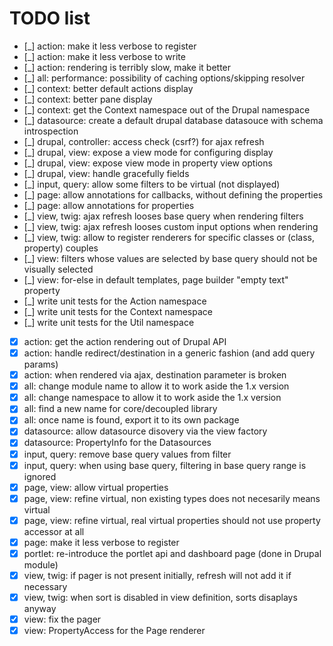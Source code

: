 # TODO list

 *  [_] action: make it less verbose to register
 *  [_] action: make it less verbose to write
 *  [_] action: rendering is terribly slow, make it better
 *  [_] all: performance: possibility of caching options/skipping resolver
 *  [_] context: better default actions display
 *  [_] context: better pane display
 *  [_] context: get the Context namespace out of the Drupal namespace
 *  [_] datasource: create a default drupal database datasouce with schema introspection
 *  [_] drupal, controller: access check (csrf?) for ajax refresh
 *  [_] drupal, view: expose a view mode for configuring display
 *  [_] drupal, view: expose view mode in property view options
 *  [_] drupal, view: handle gracefully fields
 *  [_] input, query: allow some filters to be virtual (not displayed)
 *  [_] page: allow annotations for callbacks, without defining the properties
 *  [_] page: allow annotations for properties
 *  [_] view, twig: ajax refresh looses base query when rendering filters
 *  [_] view, twig: ajax refresh looses custom input options when rendering
 *  [_] view, twig: allow to register renderers for specific classes or (class, property) couples
 *  [_] view: filters whose values are selected by base query should not be visually selected
 *  [_] view: for-else in default templates, page builder "empty text" property
 *  [_] write unit tests for the Action namespace
 *  [_] write unit tests for the Context namespace
 *  [_] write unit tests for the Util namespace
 *  [x] action: get the action rendering out of Drupal API
 *  [x] action: handle redirect/destination in a generic fashion (and add query params)
 *  [x] action: when rendered via ajax, destination parameter is broken
 *  [x] all: change module name to allow it to work aside the 1.x version
 *  [x] all: change namespace to allow it to work aside the 1.x version
 *  [x] all: find a new name for core/decoupled library
 *  [x] all: once name is found, export it to its own package
 *  [x] datasource: allow datasource disovery via the view factory
 *  [x] datasource: PropertyInfo for the Datasources
 *  [x] input, query: remove base query values from filter
 *  [x] input, query: when using base query, filtering in base query range is ignored
 *  [x] page, view: allow virtual properties
 *  [x] page, view: refine virtual, non existing types does not necesarily means virtual
 *  [x] page, view: refine virtual, real virtual properties should not use property accessor at all
 *  [x] page: make it less verbose to register
 *  [x] portlet: re-introduce the portlet api and dashboard page (done in Drupal module)
 *  [x] view, twig: if pager is not present initially, refresh will not add it if necessary
 *  [x] view, twig: when sort is disabled in view definition, sorts disaplays anyway
 *  [x] view: fix the pager
 *  [x] view: PropertyAccess for the Page renderer
